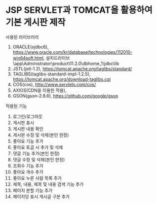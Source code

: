 # JSP SERVLET과 TOMCAT을 활용하여 기본 게시판 제작

사용된 라이브러리
1. ORACLE(ojdbc6), https://www.oracle.com/kr/database/technologies/112010-win64soft.html, 설치드라이브\app\Administrator\product\11.2.0\dbhome_1\jdbc\lib
2. JSTL(jstl-1.2), https://tomcat.apache.org/taglibs/standard/
3. TAGLIBS(taglibs-standard-impl-1.2.5), https://tomcat.apache.org/download-taglibs.cgi
4. COS(cos), http://www.servlets.com/cos/
5. AXIOS(CDN을 이용한 적용), <script src="https://cdn.jsdelivr.net/npm/axios/dist/axios.min.js"></script>
6. GSON(gson-2.8.6), https://github.com/google/gson

적용된 기능
1. 로그인/로그아웃
2. 게시판 표시
3. 게시판 내용 확인
4. 게시판 수정 및 삭제(본인 한정)
5. 좋아요 기능 추가
6. 좋아요 토글 시 추가 및 삭제
7. 댓글 기능 추가(본인 한정)
8. 댓글 수정 및 삭제(본인 한정)
9. 조회수 기능 추가
10. 좋아요 개수 추가
11. 좋아요 누른 사람 목록 추가
12. 제목, 내용, 제목 및 내용 검색 기능 추가
13. 페이지 분할 기능 추가
14. 페이지당 표시 게시글 구분 추가
